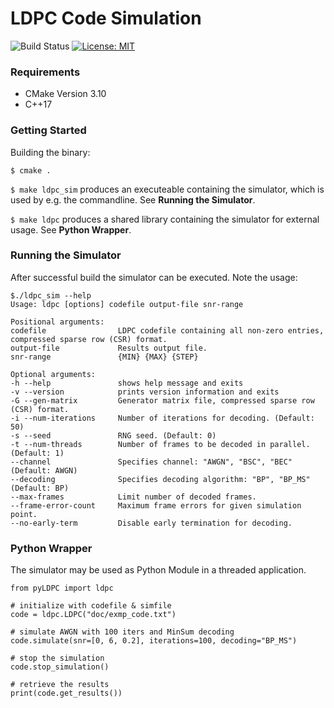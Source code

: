 # LDPC Code Simulation

![Build Status](https://github.com/heat1q/libldpc/workflows/Build/badge.svg)
[![License: MIT](https://img.shields.io/badge/License-MIT-yellow.svg)](https://opensource.org/licenses/MIT)

### Requirements
* CMake Version 3.10
* C++17 

### Getting Started
Building the binary:

`$ cmake . `
 
`$ make ldpc_sim` produces an executeable containing the simulator, which is used by e.g. the commandline. See **Running the Simulator**.

`$ make ldpc` produces a shared library containing the simulator for external usage. See **Python Wrapper**.

### Running the Simulator
After successful build the simulator can be executed. Note the usage:
```
$./ldpc_sim --help
Usage: ldpc [options] codefile output-file snr-range 

Positional arguments:
codefile            	LDPC codefile containing all non-zero entries, compressed sparse row (CSR) format.
output-file         	Results output file.
snr-range           	{MIN} {MAX} {STEP}

Optional arguments:
-h --help           	shows help message and exits
-v --version        	prints version information and exits
-G --gen-matrix     	Generator matrix file, compressed sparse row (CSR) format.
-i --num-iterations 	Number of iterations for decoding. (Default: 50)
-s --seed           	RNG seed. (Default: 0)
-t --num-threads    	Number of frames to be decoded in parallel. (Default: 1)
--channel           	Specifies channel: "AWGN", "BSC", "BEC" (Default: AWGN)
--decoding          	Specifies decoding algorithm: "BP", "BP_MS" (Default: BP)
--max-frames        	Limit number of decoded frames.
--frame-error-count 	Maximum frame errors for given simulation point.
--no-early-term     	Disable early termination for decoding.
```


### Python Wrapper
The simulator may be used as Python Module in a threaded application.
```
from pyLDPC import ldpc

# initialize with codefile & simfile
code = ldpc.LDPC("doc/exmp_code.txt")

# simulate AWGN with 100 iters and MinSum decoding
code.simulate(snr=[0, 6, 0.2], iterations=100, decoding="BP_MS")

# stop the simulation
code.stop_simulation()

# retrieve the results
print(code.get_results())
```
